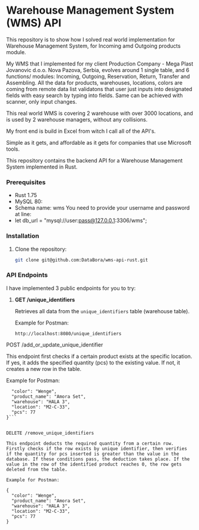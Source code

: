 # Warehouse Management System (WMS) API

This repository is to show how I solved real world implementation for Warehouse Management System, for Incoming amd Outgoing products module.

My WMS that I implemented for my client Production Company - Mega Plast Jovanovic d.o.o. Nova Pazova, Serbia, evolves around 1 single table, and 6 functions/ modules: Incoming, Outgoing, Reservation, Return, Transfer and Assembling.
All the data for products, warehouses, locations, colors are coming from remote data list validatons that user just inputs into designated fields with easy search by typing into fields.
Same can be achieved with scanner, only input changes.

This real world WMS is covering 2 warehouse with over 3000 locations, and is used by 2 warehouse managers, without any collisions.

My front end is build in Excel from witch I call all of the API's.

Simple as it gets, and affordable as it gets for companies that use Microsoft tools.

This repository contains the backend API for a Warehouse Management System implemented in Rust.

### Prerequisites

- Rust 1.75
- MySQL 80:
- Schema name: wms
  You need to provide your username and password at line:
- let db_url = "mysql://user:pass@127.0.0.1:3306/wms";

### Installation

1. Clone the repository:

   ```bash
   git clone git@github.com:DataBora/wms-api-rust.git
   ```

### API Endpoints

I have implemented 3 public endpoints for you to try:

1. **GET /unique_identifiers**

   Retrieves all data from the `unique_identifiers` table (warehouse table).

   Example for Postman:

   ```plaintext
   http://localhost:8080/unique_identifiers
   ```

POST /add_or_update_unique_identifier

This endpoint first checks if a certain product exists at the specific location. If yes, it adds the specified quantity (pcs) to the existing value. If not, it creates a new row in the table.

Example for Postman:

````{
  "color": "Wenge",
  "product_name": "Amora Set",
  "warehouse": "HALA 3",
  "location": "M2-C-33",
  "pcs": 77
}```


DELETE /remove_unique_identifiers

This endpoint deducts the required quantity from a certain row. Firstly checks if the row exists by unique identifier, then verifies if the quantity for pcs inserted is greater than the value in the database. If these conditions pass, the deduction takes place. If the value in the row of the identified product reaches 0, the row gets deleted from the table.

Example for Postman:

{
  "color": "Wenge",
  "product_name": "Amora Set",
  "warehouse": "HALA 3",
  "location": "M2-C-33",
  "pcs": 77
}
````
